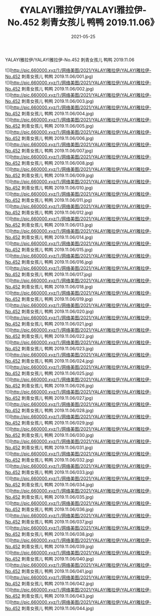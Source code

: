 ﻿---
layout: post
title:  《YALAYI雅拉伊/YALAYI雅拉伊-No.452 刺青女孩儿 鸭鸭 2019.11.06》
date:   2021-05-25
img: http://pic.660000.xyz/1:/网络美图/2021/YALAYI雅拉伊/YALAYI雅拉伊-No.452 刺青女孩儿 鸭鸭 2019.11.06/000.jpg
categories: [美女, 清纯, 唯美]
---

YALAYI雅拉伊/YALAYI雅拉伊-No.452 刺青女孩儿 鸭鸭 2019.11.06

 ![](http://pic.660000.xyz/1:/网络美图/2021/YALAYI雅拉伊/YALAYI雅拉伊-No.452 刺青女孩儿 鸭鸭 2019.11.06/001.jpg) <br>![](http://pic.660000.xyz/1:/网络美图/2021/YALAYI雅拉伊/YALAYI雅拉伊-No.452 刺青女孩儿 鸭鸭 2019.11.06/002.jpg) <br>![](http://pic.660000.xyz/1:/网络美图/2021/YALAYI雅拉伊/YALAYI雅拉伊-No.452 刺青女孩儿 鸭鸭 2019.11.06/003.jpg) <br>![](http://pic.660000.xyz/1:/网络美图/2021/YALAYI雅拉伊/YALAYI雅拉伊-No.452 刺青女孩儿 鸭鸭 2019.11.06/004.jpg) <br>![](http://pic.660000.xyz/1:/网络美图/2021/YALAYI雅拉伊/YALAYI雅拉伊-No.452 刺青女孩儿 鸭鸭 2019.11.06/005.jpg) <br>![](http://pic.660000.xyz/1:/网络美图/2021/YALAYI雅拉伊/YALAYI雅拉伊-No.452 刺青女孩儿 鸭鸭 2019.11.06/006.jpg) <br>![](http://pic.660000.xyz/1:/网络美图/2021/YALAYI雅拉伊/YALAYI雅拉伊-No.452 刺青女孩儿 鸭鸭 2019.11.06/007.jpg) <br>![](http://pic.660000.xyz/1:/网络美图/2021/YALAYI雅拉伊/YALAYI雅拉伊-No.452 刺青女孩儿 鸭鸭 2019.11.06/008.jpg) <br>![](http://pic.660000.xyz/1:/网络美图/2021/YALAYI雅拉伊/YALAYI雅拉伊-No.452 刺青女孩儿 鸭鸭 2019.11.06/009.jpg) <br>![](http://pic.660000.xyz/1:/网络美图/2021/YALAYI雅拉伊/YALAYI雅拉伊-No.452 刺青女孩儿 鸭鸭 2019.11.06/010.jpg) <br>![](http://pic.660000.xyz/1:/网络美图/2021/YALAYI雅拉伊/YALAYI雅拉伊-No.452 刺青女孩儿 鸭鸭 2019.11.06/011.jpg) <br>![](http://pic.660000.xyz/1:/网络美图/2021/YALAYI雅拉伊/YALAYI雅拉伊-No.452 刺青女孩儿 鸭鸭 2019.11.06/012.jpg) <br>![](http://pic.660000.xyz/1:/网络美图/2021/YALAYI雅拉伊/YALAYI雅拉伊-No.452 刺青女孩儿 鸭鸭 2019.11.06/013.jpg) <br>![](http://pic.660000.xyz/1:/网络美图/2021/YALAYI雅拉伊/YALAYI雅拉伊-No.452 刺青女孩儿 鸭鸭 2019.11.06/014.jpg) <br>![](http://pic.660000.xyz/1:/网络美图/2021/YALAYI雅拉伊/YALAYI雅拉伊-No.452 刺青女孩儿 鸭鸭 2019.11.06/015.jpg) <br>![](http://pic.660000.xyz/1:/网络美图/2021/YALAYI雅拉伊/YALAYI雅拉伊-No.452 刺青女孩儿 鸭鸭 2019.11.06/016.jpg) <br>![](http://pic.660000.xyz/1:/网络美图/2021/YALAYI雅拉伊/YALAYI雅拉伊-No.452 刺青女孩儿 鸭鸭 2019.11.06/017.jpg) <br>![](http://pic.660000.xyz/1:/网络美图/2021/YALAYI雅拉伊/YALAYI雅拉伊-No.452 刺青女孩儿 鸭鸭 2019.11.06/018.jpg) <br>![](http://pic.660000.xyz/1:/网络美图/2021/YALAYI雅拉伊/YALAYI雅拉伊-No.452 刺青女孩儿 鸭鸭 2019.11.06/019.jpg) <br>![](http://pic.660000.xyz/1:/网络美图/2021/YALAYI雅拉伊/YALAYI雅拉伊-No.452 刺青女孩儿 鸭鸭 2019.11.06/020.jpg) <br>![](http://pic.660000.xyz/1:/网络美图/2021/YALAYI雅拉伊/YALAYI雅拉伊-No.452 刺青女孩儿 鸭鸭 2019.11.06/021.jpg) <br>![](http://pic.660000.xyz/1:/网络美图/2021/YALAYI雅拉伊/YALAYI雅拉伊-No.452 刺青女孩儿 鸭鸭 2019.11.06/022.jpg) <br>![](http://pic.660000.xyz/1:/网络美图/2021/YALAYI雅拉伊/YALAYI雅拉伊-No.452 刺青女孩儿 鸭鸭 2019.11.06/023.jpg) <br>![](http://pic.660000.xyz/1:/网络美图/2021/YALAYI雅拉伊/YALAYI雅拉伊-No.452 刺青女孩儿 鸭鸭 2019.11.06/024.jpg) <br>![](http://pic.660000.xyz/1:/网络美图/2021/YALAYI雅拉伊/YALAYI雅拉伊-No.452 刺青女孩儿 鸭鸭 2019.11.06/025.jpg) <br>![](http://pic.660000.xyz/1:/网络美图/2021/YALAYI雅拉伊/YALAYI雅拉伊-No.452 刺青女孩儿 鸭鸭 2019.11.06/026.jpg) <br>![](http://pic.660000.xyz/1:/网络美图/2021/YALAYI雅拉伊/YALAYI雅拉伊-No.452 刺青女孩儿 鸭鸭 2019.11.06/027.jpg) <br>![](http://pic.660000.xyz/1:/网络美图/2021/YALAYI雅拉伊/YALAYI雅拉伊-No.452 刺青女孩儿 鸭鸭 2019.11.06/028.jpg) <br>![](http://pic.660000.xyz/1:/网络美图/2021/YALAYI雅拉伊/YALAYI雅拉伊-No.452 刺青女孩儿 鸭鸭 2019.11.06/029.jpg) <br>![](http://pic.660000.xyz/1:/网络美图/2021/YALAYI雅拉伊/YALAYI雅拉伊-No.452 刺青女孩儿 鸭鸭 2019.11.06/030.jpg) <br>![](http://pic.660000.xyz/1:/网络美图/2021/YALAYI雅拉伊/YALAYI雅拉伊-No.452 刺青女孩儿 鸭鸭 2019.11.06/031.jpg) <br>![](http://pic.660000.xyz/1:/网络美图/2021/YALAYI雅拉伊/YALAYI雅拉伊-No.452 刺青女孩儿 鸭鸭 2019.11.06/032.jpg) <br>![](http://pic.660000.xyz/1:/网络美图/2021/YALAYI雅拉伊/YALAYI雅拉伊-No.452 刺青女孩儿 鸭鸭 2019.11.06/033.jpg) <br>![](http://pic.660000.xyz/1:/网络美图/2021/YALAYI雅拉伊/YALAYI雅拉伊-No.452 刺青女孩儿 鸭鸭 2019.11.06/034.jpg) <br>![](http://pic.660000.xyz/1:/网络美图/2021/YALAYI雅拉伊/YALAYI雅拉伊-No.452 刺青女孩儿 鸭鸭 2019.11.06/035.jpg) <br>![](http://pic.660000.xyz/1:/网络美图/2021/YALAYI雅拉伊/YALAYI雅拉伊-No.452 刺青女孩儿 鸭鸭 2019.11.06/036.jpg) <br>![](http://pic.660000.xyz/1:/网络美图/2021/YALAYI雅拉伊/YALAYI雅拉伊-No.452 刺青女孩儿 鸭鸭 2019.11.06/037.jpg) <br>![](http://pic.660000.xyz/1:/网络美图/2021/YALAYI雅拉伊/YALAYI雅拉伊-No.452 刺青女孩儿 鸭鸭 2019.11.06/038.jpg) <br>![](http://pic.660000.xyz/1:/网络美图/2021/YALAYI雅拉伊/YALAYI雅拉伊-No.452 刺青女孩儿 鸭鸭 2019.11.06/039.jpg) <br>![](http://pic.660000.xyz/1:/网络美图/2021/YALAYI雅拉伊/YALAYI雅拉伊-No.452 刺青女孩儿 鸭鸭 2019.11.06/040.jpg) <br>![](http://pic.660000.xyz/1:/网络美图/2021/YALAYI雅拉伊/YALAYI雅拉伊-No.452 刺青女孩儿 鸭鸭 2019.11.06/041.jpg) <br>![](http://pic.660000.xyz/1:/网络美图/2021/YALAYI雅拉伊/YALAYI雅拉伊-No.452 刺青女孩儿 鸭鸭 2019.11.06/042.jpg) <br>![](http://pic.660000.xyz/1:/网络美图/2021/YALAYI雅拉伊/YALAYI雅拉伊-No.452 刺青女孩儿 鸭鸭 2019.11.06/043.jpg) <br>![](http://pic.660000.xyz/1:/网络美图/2021/YALAYI雅拉伊/YALAYI雅拉伊-No.452 刺青女孩儿 鸭鸭 2019.11.06/044.jpg) <br>